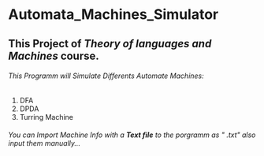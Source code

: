 # Automata_Machines_Simulator

## This Project of *Theory of languages and Machines* course.
###### This Programm will Simulate Differents Automate Machines:
1. DFA
2. DPDA
3. Turring Machine

###### You can Import Machine Info with a **Text file** to the porgramm as *"    .txt"* also input them manually...

